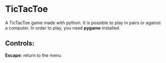 # TicTacToe
A TicTacToe game made with python.
It is possible to play in pairs or against a computer. In order to play, you need **pygame** installed. <br> 
## Controls: 
**Escape:** return to the menu
